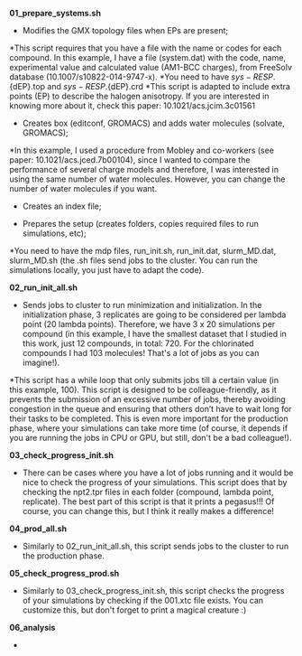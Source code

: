 

**01_prepare_systems.sh** 


- Modifies the GMX topology files when EPs are present;

*This script requires that you have a file with the name or codes for each compound. In this example, I have a file (system.dat) with the code, name, experimental value and calculated value (AM1-BCC charges), from FreeSolv database (10.1007/s10822-014-9747-x).
*You need to have ${sys}-RESP.${dEP}.top and ${sys}-RESP.${dEP}.crd
*This script is adapted to include extra points (EP) to describe the halogen anisotropy. If you are interested in knowing more about it, check this paper: 10.1021/acs.jcim.3c01561

- Creates box (editconf, GROMACS) and adds water molecules (solvate, GROMACS);

*In this example, I used a procedure from Mobley and co-workers (see paper: 10.1021/acs.jced.7b00104), since I wanted to compare the performance of several charge models and therefore, I was interested in using the same number of water molecules. However, you can change the number of water molecules if you want.

- Creates an index file;

- Prepares the setup (creates folders, copies required files to run simulations, etc);

*You need to have the mdp files, run_init.sh, run_init.dat, slurm_MD.dat, slurm_MD.sh (the .sh files send jobs to the cluster. You can run the simulations locally, you just have to adapt the code).

**02_run_init_all.sh** 

- Sends jobs to cluster to run minimization and initialization. In the initialization phase, 3 replicates are going to be considered per lambda point (20 lambda points). Therefore, we have 3 x 20 simulations per compound (in this example, I have the smallest dataset that I studied in this work, just 12 compounds, in total: 720. For the chlorinated compounds I had 103 molecules! That's a lot of jobs as you can imagine!).

*This script has a while loop that only submits jobs till a certain value (in this example, 100). This script is designed to be colleague-friendly, as it prevents the submission of an excessive number of jobs, thereby avoiding congestion in the queue and ensuring that others don’t have to wait long for their tasks to be completed. This is even more important for the production phase, where your simulations can take more time (of course, it depends if you are running the jobs in CPU or GPU, but still, don't be a bad colleague!).


**03_check_progress_init.sh**

- There can be cases where you have a lot of jobs running and it would be nice to check the progress of your simulations. This script does that by checking the npt2.tpr files in each folder (compound, lambda point, replicate). The best part of this script is that it prints a pegasus!!! Of course, you can change this, but I think it really makes a difference!

**04_prod_all.sh**

- Similarly to 02_run_init_all.sh, this script sends jobs to the cluster to run the production phase. 


**05_check_progress_prod.sh**

- Similarly to 03_check_progress_init.sh, this script checks the progress of your simulations by checking if the 001.xtc file exists. You can customize this, but don't forget to print a magical creature :)

**06_analysis**

- 
 
